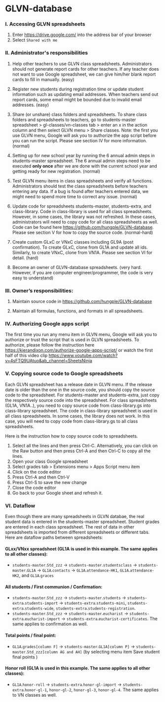 # GLVN-database


### I. Accessing GLVN spreadsheets

1. Enter https://drive.google.com/ into the address bar of your browser
2. Select `Shared with me`


### II. Administrator's responsibilities

1. Help other teachers to use GLVN class spreadsheets. Administrators should not generate report cards for other teachers. If any teacher does not want to use Google spreadsheet, we can give him/her blank report cards to fill in manually. (easy)
 
2. Register new students during registration time or update student information such as updating email addresses. When teachers send out report cards, some email might be bounded due to invalid email addresses. (easy)
 
3. Share (or unshare) class folders and spreadsheets. To share class folders and spreadsheets to teachers, go to students-master spreadsheet > gl-classes/vn-classes tab > enter an x in the action column and then select GLVN menu > Share classes. Note: the first you use GLVN menu, Google will ask you to authorize the app script before you can run the script. Please see section IV for more information. (normal)

4. Setting up for new school year by running the 6 annual admin steps in students-master spreadsheet. The 6 annual admin steps need to be executed **only once** after we are done with the current school year and getting ready for new registration. (normal)
 
5. Test GLVN menu items in class spreadsheets and verify all functions. Administrators should test the class spreadsheets before teachers entering any data. If a bug is found after teachers entered data, we might need to spend more time to correct any issue. (normal)
 
6. Update code for spreadsheets students-master, students-extra, and class-library. Code in class-library is used for all class spreadsheets. However, in some cases, the library was not refreshed. In these cases, administrators will need to copy code for all class spreadsheets as well. Code can be found here https://github.com/hungple/GLVN-database. Please see section V for how to copy the source code. (normal-hard)
 
7. Create custom GLxC or VNxC classes including GL9A (post confirmation). To create GLxC, clone from GL1A and update all ids. Similarly, to create VNxC, clone from VN1A. Please see section VI for detail. (hard)
 
8. Become an owner of GLVN-database spreadsheets. (very hard. However, if you are computer engineer/programmer, the code is very easy to understand)
 

### III. Owner’s responsibilities:
 
1. Maintain source code in https://github.com/hungple/GLVN-database

2. Maintain all formulas, functions, and formats in all spreadsheets.


### IV. Authorizing Google apps script

The first time you run any menu item in GLVN menu, Google will ask you to authorize or trust the script that is used in GLVN spreadsheets. To authorize, please follow the instruction here https://kierandixon.com/authorize-google-apps-script/ or watch the first half of this video clip https://www.youtube.com/watch?v=4sFTQ9UAtuo&ab_channel=SheetsNinja


### V. Copying source code to Google spreadsheets

Each GLVN spreadsheet has a release date in GLVN menu. If the release date is older than the one in the source code, you should copy the source code to the spreadsheet. For students-master and students-extra, just copy the respectively source code into the spreadsheet. For class spreadsheets (GL1A, VN1A..), you need to copy source code from class-library.gs into class-library spreadsheet. The code in class-library spreadsheet is used in all class spreadsheets. In some cases, the library does not work. In this case, you will need to copy code from class-library.gs to all class spreadsheets.

Here is the instruction how to copy source code to spreadsheets.
1. Select all the lines and then press Ctrl-C. Alternatively, you can click on the Raw button and then press Ctrl-A and then Ctrl-C to copy all the lines.
2. Open your class Google spreadsheet
3. Select grades tab > Extensions menu > Apps Script menu item
4. Click on the code editor
5. Press Ctrl-A and then Ctrl-V
6. Press Ctrl-S to save the new change
7. Close the code editor
8. Go back to your Google sheet and refresh it.


### VI. Dataflow
 
Even though there are many spreadsheets in GLVN databae, the real student data is entered in the students-master spreadsheet. Student grades are entered in each class spreadsheet. The rest of data in other spreadsheets is imported from different spreadsheets or different tabs. Here are dataflow paths between spreadsheets:
 
#### GLxx/VNxx spreadsheet (GL1A is used in this example. The same applies to all other classes):
- `students-master`.`Std_zzz` -> `students-master`.`studentsclass` -> `students-master`.`GL1A` -> `GL1A`.`contacts` -> `GL1A`.`attendance-HK1`, `GL1A`.`attendance-HK2`, and `GL1A`.`graces`
 
#### All students / First communion / Confirmation:
- `students-master`.`Std_zzz` -> `students-master`.`students` -> `students-extra`.`students-import` -> `students-extra`.`students-mini`, `students-extra`.`students-wide`, `students-extra`.`students-registration`. 
- `students-master`.`Std_zzz` -> `students-master`.`eucharist` -> `students-extra`.`eucharist-import` -> `students-extra`.`eucharist-certificates`. The same applies to confirmation as well.
 
#### Total points / final point:
- `GL1A`.`grades[column F]` -> `students-master`.`GL1A[column P]` ->  `students-master`.`Std_zzz[column AG and AH]` (by selecting menu item Save student final points )
 
#### Honor roll (GL1A is used in this example. The same applies to all other classes):
- `GL1A`.`honor-roll` -> `students-extra`.`honor-gl-import` -> `students-extra`.`honor-gl-1`, `honor-gl-2`, `honor-gl-3`, `honor-gl-4`. The same applies to VN classes as well.


